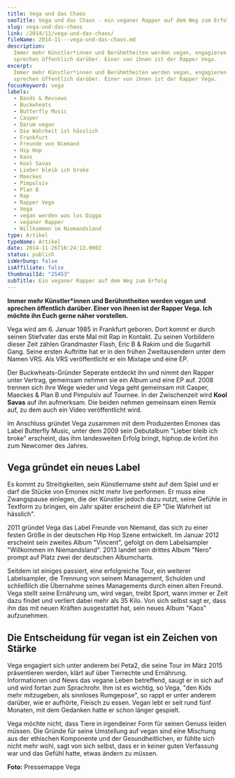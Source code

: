 ```yaml
---
title: Vega und das Chaos
seoTitle: Vega und das Chaos - ein veganer Rapper auf dem Weg zum Erfolg
slug: vega-und-das-chaos
link: /2014/11/vega-und-das-chaos/
fileName: 2014-11---vega-und-das-chaos.md
description:
  Immer mehr Künstler*innen und Berühmtheiten werden vegan, engagieren sich und
  sprechen öffentlich darüber. Einer von ihnen ist der Rapper Vega.
excerpt:
  Immer mehr Künstler*innen und Berühmtheiten werden vegan, engagieren sich und
  sprechen öffentlich darüber. Einer von ihnen ist der Rapper Vega.
focusKeyword: vega
labels:
  - Bands & Reviews
  - Buckwheats
  - Butterfly Music
  - Casper
  - Darum vegan
  - Die Wahrheit ist hässlich
  - Frankfurt
  - Freunde von Niemand
  - Hip Hop
  - Kaos
  - Kool Savas
  - Lieber bleib ich broke
  - Maeckes
  - Pimpulsiv
  - Plan B
  - Rap
  - Rapper Vega
  - Vega
  - vegan werden was los Digga
  - veganer Rapper
  - Willkommen im Niemandsland
type: Artikel
typeName: Artikel
date: 2014-11-26T16:24:13.000Z
status: publish
isWerbung: false
isAffiliate: false
thumbnailId: "25453"
subTitle: Ein veganer Rapper auf dem Weg zum Erfolg
---
```


<strong>Immer mehr Künstler\*innen und Berühmtheiten werden vegan und sprechen
öffentlich darüber. Einer von ihnen ist der Rapper Vega. Ich möchte ihn Euch
gerne näher vorstellen.</strong>

Vega wird am 6. Januar 1985 in Frankfurt geboren. Dort kommt er durch seinen
Stiefvater das erste Mal mit Rap in Kontakt. Zu seinen Vorbildern dieser Zeit
zählen Grandmaster Flash, Eric B &amp; Rakim und die Sugarhill Gang. Seine
ersten Auftritte hat er in den frühen Zweitausendern unter dem Namen VRS. Als
VRS veröffentlicht er ein Mixtape und eine EP.

Der Buckwheats-Gründer Seperate entdeckt ihn und nimmt den Rapper unter Vertrag,
gemeinsam nehmen sie ein Album und eine EP auf. 2008 trennen sich ihre Wege
wieder und Vega geht gemeinsam mit Casper, Maeckes &amp; Plan B und Pimpulsiv
auf Tournee. In der Zwischenzeit wird <strong>Kool Savas</strong> auf ihn
aufmerksam. Die beiden nehmen gemeinsam einen Remix auf, zu dem auch ein Video
veröffentlicht wird.

Im Anschluss gründet Vega zusammen mit dem Produzenten Emonex das Label
Butterfly Music, unter dem 2009 sein Debutalbum "Lieber bleib ich broke"
erscheint, das ihm landesweiten Erfolg bringt, hiphop.de krönt ihn zum Newcomer
des Jahres.

## Vega gründet ein neues Label

Es kommt zu Streitigkeiten, sein Künstlername steht auf dem Spiel und er darf
die Stücke von Emonex nicht mehr live performen. Er muss eine Zwangspause
einlegen, die der Künstler jedoch dazu nutzt, seine Gefühle in Textform zu
bringen, ein Jahr später erscheint die EP "Die Wahrheit ist hässlich".

2011 gründet Vega das Label Freunde von Niemand, das sich zu einer festen Größe
in der deutschen Hip Hop Szene entwickelt. Im Januar 2012 erscheint sein zweites
Album "Vincent", gefolgt on dem Labelsampler "Willkommen im Niemandsland". 2013
landet sein drittes Album "Nero" prompt auf Platz zwei der deutschen
Albumcharts.

Seitdem ist einiges passiert, eine erfolgreiche Tour, ein weiterer Labelsampler,
die Trennung von seinem Management, Schulden und schließlich die Übernahme
seines Managements durch einen alten Freund. Vega stellt seine Ernährung um,
wird vegan, treibt Sport, wann immer er Zeit dazu findet und verliert dabei mehr
als 35 Kilo. Von sich selbst sagt er, dass ihn das mit neuen Kräften
ausgestattet hat, sein neues Album "Kaos" aufzunehmen.

## Die Entscheidung für vegan ist ein Zeichen von Stärke

Vega engagiert sich unter anderem bei Peta2, die seine Tour im März 2015
präsentieren werden, klärt auf über Tierrechte und Ernährung. Informationen und
News das vegane Leben betreffend, saugt er in sich auf und wird fortan zum
Sprachrohr. Ihm ist es wichtig, so Vega, "den Kids mehr mitzugeben, als
sinnloses Rumgepose", so rappt er unter anderem darüber, wie er aufhörte,
Fleisch zu essen. Vegan lebt er seit rund fünf Monaten, mit dem Gedanken hatte
er schon länger gespielt.

Vega möchte nicht, dass Tiere in irgendeiner Form für seinen Genuss leiden
müssen. Die Gründe für seine Umstellung auf vegan sind eine Mischung aus der
ethischen Komponente und der Gesundheitlichen, er fühlte sich nicht mehr wohl,
sagt von sich selbst, dass er in keiner guten Verfassung war und das Gefühl
hatte, etwas ändern zu müssen.

<strong>Foto:</strong> Pressemappe Vega
